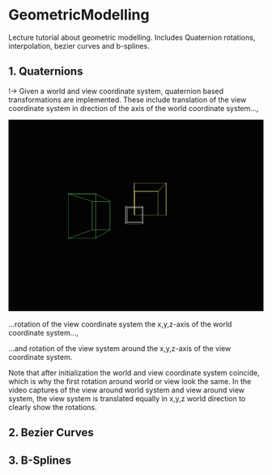 # GeometricModelling
Lecture tutorial about geometric modelling. Includes Quaternion rotations, interpolation, bezier curves and b-splines.

## 1. Quaternions
!-> Given a world and view coordinate system, quaternion based transformations are implemented. These include translation of the view coordinate system in drection of the axis of the world coordinate system...,

![Translation](media/GM_translation.gif)

...rotation of the view coordinate system  the x,y,z-axis of the world coordinate system...,

...and rotation of the view system around the x,y,z-axis of the view coordinate system.

Note that after initialization the world and view coordinate system coincide, which is why the first rotation around world or view look the same. In the video captures of the view around world system and view around view system, the view system is translated equally in x,y,z world direction to clearly show the rotations.

## 2. Bezier Curves

## 3. B-Splines
